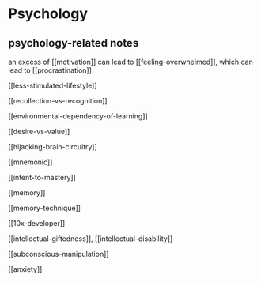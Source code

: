 # Psychology

## psychology-related notes

an excess of [[motivation]] can lead to [[feeling-overwhelmed]], which can lead to [[procrastination]]

[[less-stimulated-lifestyle]]

[[recollection-vs-recognition]]

[[environmental-dependency-of-learning]]

[[desire-vs-value]]

[[hijacking-brain-circuitry]]

[[mnemonic]]

[[intent-to-mastery]]

[[memory]]

[[memory-technique]]

[[10x-developer]]

[[intellectual-giftedness]], [[intellectual-disability]]

[[subconscious-manipulation]]

[[anxiety]]

